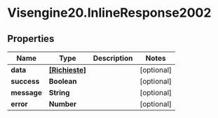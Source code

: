 # Visengine20.InlineResponse2002

## Properties
Name | Type | Description | Notes
------------ | ------------- | ------------- | -------------
**data** | [**[Richieste]**](Richieste.md) |  | [optional] 
**success** | **Boolean** |  | [optional] 
**message** | **String** |  | [optional] 
**error** | **Number** |  | [optional] 
